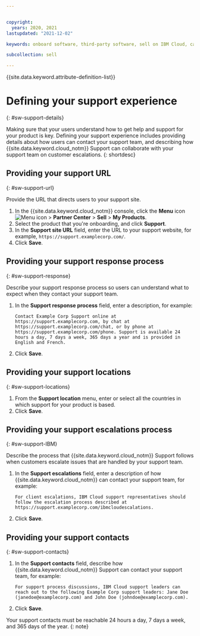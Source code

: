 ```yaml
---


copyright:
  years: 2020, 2021
lastupdated: "2021-12-02"

keywords: onboard software, third-party software, sell on IBM Cloud, catalog details, support, software, partner, sellers, partner center, support, customer support

subcollection: sell

---
```


{{site.data.keyword.attribute-definition-list}}

# Defining your support experience
{: #sw-support-details}

Making sure that your users understand how to get help and support for your product is key. Defining your support experience includes providing details about how users can contact your support team, and describing how {{site.data.keyword.cloud_notm}} Support can collaborate with your support team on customer escalations.
{: shortdesc}

## Providing your support URL
{: #sw-support-url}

Provide the URL that directs users to your support site. 

1. In the {{site.data.keyword.cloud_notm}} console, click the **Menu** icon ![Menu icon](../icons/icon_hamburger.svg "Menu") > **Partner Center** > **Sell** > **My Products**.
1. Select the product that you're onboarding, and click **Support**. 
1. In the **Support site URL** field, enter the URL to your support website, for example, `https://support.examplecorp.com/`.
1. Click **Save**.

## Providing your support response process
{: #sw-support-response}

Describe your support response process so users can understand what to expect when they contact your support team.

1. In the **Support response process** field, enter a description, for example: 

    `Contact Example Corp Support online at https://support.examplecorp.com, by chat at https://support.examplecorp.com/chat, or by phone at https://support.examplecorp.com/phone. Support is available 24 hours a day, 7 days a week, 365 days a year and is provided in English and French.`

1. Click **Save**.

## Providing your support locations
{: #sw-support-locations}

1. From the **Support location** menu, enter or select all the countries in which support for your product is based. 
1. Click **Save**. 

## Providing your support escalations process
{: #sw-support-IBM}

Describe the process that {{site.data.keyword.cloud_notm}} Support follows when customers escalate issues that are handled by your support team.

1. In the **Support escalations** field, enter a description of how {{site.data.keyword.cloud_notm}} can contact your support team, for example: 

    `For client escalations, IBM Cloud support representatives should follow the escalation process described at https://support.examplecorp.com/ibmcloudescalations.`

1. Click **Save**.

## Providing your support contacts
{: #sw-support-contacts}

1. In the **Support contacts** field, describe how {{site.data.keyword.cloud_notm}} Support can contact your support team, for example:

    `For support process discussions, IBM Cloud support leaders can reach out to the following Example Corp support leaders: Jane Doe (janedoe@examplecorp.com) and John Doe (johndoe@examplecorp.com).`

1. Click **Save**.

Your support contacts must be reachable 24 hours a day, 7 days a week, and 365 days of the year.
{: note}





